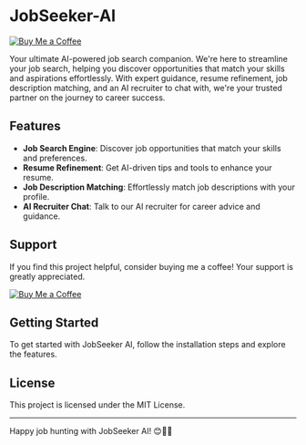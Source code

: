 # JobSeeker-AI
[![Buy Me a Coffee](https://img.shields.io/badge/Donate-Buy%20Me%20a%20Coffee-yellow)](https://paypal.me/barki0)


Your ultimate AI-powered job search companion. We're here to streamline your job search, helping you discover opportunities that match your skills and aspirations effortlessly. With expert guidance, resume refinement, job description matching, and an AI recruiter to chat with, we're your trusted partner on the journey to career success.

## Features
- **Job Search Engine**: Discover job opportunities that match your skills and preferences.
- **Resume Refinement**: Get AI-driven tips and tools to enhance your resume.
- **Job Description Matching**: Effortlessly match job descriptions with your profile.
- **AI Recruiter Chat**: Talk to our AI recruiter for career advice and guidance.

## Support
If you find this project helpful, consider buying me a coffee! Your support is greatly appreciated.

[![Buy Me a Coffee](https://img.shields.io/badge/Donate-Buy%20Me%20a%20Coffee-yellow)](https://paypal.me/barki0)

## Getting Started
To get started with JobSeeker AI, follow the installation steps and explore the features.

## License
This project is licensed under the MIT License.

---

Happy job hunting with JobSeeker AI! 😊🚀✨
